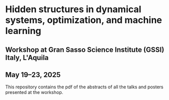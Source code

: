 # Hidden structures in dynamical systems, optimization, and machine learning
## Workshop at Gran Sasso Science Institute (GSSI) Italy, L'Aquila
## May 19–23, 2025

This repository contains the pdf of the abstracts of all the talks and posters presented at the workshop.
